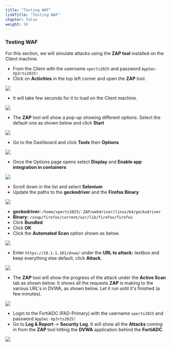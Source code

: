 ```yaml
---
title: "Testing WAF"
linkTitle: "Testing WAF"
chapter: false
weight: 90
---
```


### Testing WAF

For this section, we will simulate attacks using the **ZAP tool** installed on the Client machine.

* From the Client with the username ```xperts2025``` and password ```AppSec-Xp3rts2025!```
* Click on **Activities** in the top left corner and open the **ZAP** tool.

![](zap-tool-1.png)

* It will take few seconds for it to load on the Client machine. 

![](zap-tool-2.png)

* The **ZAP** tool will show a pop-up showing different options. Select the default one as shown below and click **Start**

![](zap-tool-3.png)

* Go to the Dashboard and click **Tools** then **Options**

![](zap-dash.png)

* Once the Options page opens select **Display** and **Enable app integration in containers**

![](zap1.png)

* Scroll down in the list and select **Selenium**
* Update the paths to the **geckodriver** and the **Firefox Binary**

![](zap2.png)

* **geckodriver:** ```/home/xperts2025/.ZAP/webdriver/linux/64/geckodriver```
* **Binary:** ```/snap/firefox/current/usr/lib/firefox/firefox```
* Click **Bundled**
* Click **OK**
* Click the **Automated Scan** option shown as below. 

![](zap-tool-4.png)

* Enter ```https://10.1.1.101/dvwa/``` under the **URL to attack:** textbox and keep everything else default, click **Attack**. 

![](zap-tool-5.png)

* The **ZAP** tool will show the progress of the attack under the **Active Scan** tab as shown below. It shows all the requests **ZAP** is making to the various URL's in DVWA, as shown below. Let it run until it's finished (a few minutes).

![](zap-tool-7.png)

* Login to the FortiADC (FAD-Primary) with the username ```xperts2025``` and password ```AppSec-Xp3rts2025!```
* Go to **Log & Report** → **Security Log**. It will show all the **Attacks** coming in from the **ZAP** tool hitting the **DVWA** application behind the **FortiADC**. 

![](zap-tool-8.png)

